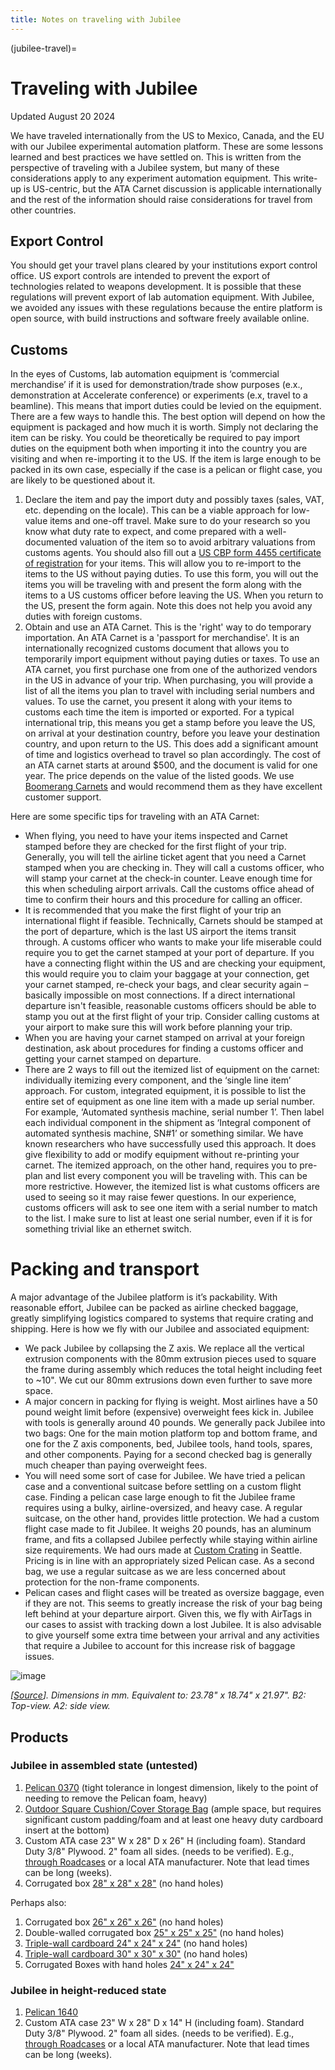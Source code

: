 ```yaml
---
title: Notes on traveling with Jubilee
---
```


(jubilee-travel)=
# Traveling with Jubilee

Updated August 20 2024


We have traveled internationally from the US to Mexico, Canada, and the EU with our Jubilee experimental automation platform. These are some lessons learned and best practices we have settled on. This is written from the perspective of traveling with a Jubilee system, but many of these considerations apply to any experiment automation equipment. This write-up is US-centric, but the ATA Carnet discussion is applicable internationally and the rest of the information should raise considerations for travel from other countries.

## Export Control

You should get your travel plans cleared by your institutions export control office. US export controls are intended to prevent the export of technologies related to weapons development. It is possible that these regulations will prevent export of lab automation equipment. With Jubilee, we avoided any issues with these regulations because the entire platform is open source, with build instructions and software freely available online.

## Customs

In the eyes of Customs, lab automation equipment is ‘commercial merchandise’ if it is used for demonstration/trade show purposes (e.x., demonstration at Accelerate conference) or experiments (e.x, travel to a beamline). This means that import duties could be levied on the equipment. There are a few ways to handle this. The best option will depend on how the equipment is packaged and how much it is worth. Simply not declaring the item can be risky. You could be theoretically be required to pay import duties on the equipment both when importing it into the country you are visiting and when re-importing it to the US. If the item is large enough to be packed in its own case, especially if the case is a pelican or flight case, you are likely to be questioned about it.
1.	Declare the item and pay the import duty and possibly taxes (sales, VAT, etc. depending on the locale). This can be a viable approach for low-value items and one-off travel. Make sure to do your research so you know what duty rate to expect, and come prepared with a well-documented valuation of the item so to avoid arbitrary valuations from customs agents. You should also fill out a [US CBP form 4455 certificate of registration](https://www.cbp.gov/document/forms/form-4455-certificate-registration) for your items. This will allow you to re-import to the items to the US without paying duties. To use this form, you will out the items you will be traveling with and present the form along with the items to a US customs officer before leaving the US. When you return to the US, present the form again. Note this does not help you avoid any duties with foreign customs.
2.	Obtain and use an ATA Carnet. This is the 'right' way to do temporary importation. An ATA Carnet is a 'passport for merchandise'. It is an internationally recognized customs document that allows you to temporarily import equipment without paying duties or taxes. To use an ATA carnet, you first purchase one from one of the authorized vendors in the US in advance of your trip. When purchasing, you will provide a list of all the items you plan to travel with including serial numbers and values. To use the carnet, you present it along with your items to customs each time the item is imported or exported. For a typical international trip, this means you get a stamp before you leave the US, on arrival at your destination country, before you leave your destination country, and upon return to the US. This does add a significant amount of time and logistics overhead to travel so plan accordingly. The cost of an ATA carnet starts at around $500, and the document is valid for one year. The price depends on the value of the listed goods. We use [Boomerang Carnets](https://www.atacarnet.com/) and would recommend them as they have excellent customer support.


Here are some specific tips for traveling with an ATA Carnet:
- When flying, you need to have your items inspected and Carnet stamped before they are checked for the first flight of your trip. Generally, you will tell the airline ticket agent that you need a Carnet stamped when you are checking in. They will call a customs officer, who will stamp your carnet at the check-in counter. Leave enough time for this when scheduling airport arrivals. Call the customs office ahead of time to confirm their hours and this procedure for calling an officer.
- It is recommended that you make the first flight of your trip an international flight if feasible. Technically, Carnets should be stamped at the port of departure, which is the last US airport the items transit through. A customs officer who wants to make your life miserable could require you to get the carnet stamped at your port of departure. If you have a connecting flight within the US and are checking your equipment, this would require you to claim your baggage at your connection, get your carnet stamped, re-check your bags, and clear security again – basically impossible on most connections. If a direct international departure isn't feasible, reasonable customs officers should be able to stamp you out at the first flight of your trip. Consider calling customs at your airport to make sure this will work before planning your trip.
- When you are having your carnet stamped on arrival at your foreign destination, ask  about procedures for finding a customs officer and getting your carnet stamped on departure.
- There are 2 ways to fill out the itemized list of equipment on the carnet: individually itemizing every component, and the ‘single line item’ approach. For custom, integrated equipment, it is possible to list the entire set of equipment as one line item with a made up serial number. For example, ‘Automated synthesis machine, serial number 1’. Then label each individual component in the shipment as ‘Integral component of automated synthesis machine, SN#1’ or something similar. We have known researchers who have successfully used this approach. It does give flexibility to add or modify equipment without re-printing your carnet. The itemized approach, on the other hand, requires you to pre-plan and list every component you will be traveling with. This can be more restrictive. However, the itemized list is what customs officers are used to seeing so it may raise fewer questions. In our experience, customs officers will ask to see one item with a serial number to match to the list. I make sure to list at least one serial number, even if it is for something trivial like an ethernet switch.

# Packing and transport

A major advantage of the Jubilee platform is it’s packability. With reasonable effort, Jubilee can be packed as airline checked baggage, greatly simplifying logistics compared to systems that require crating and shipping. Here is how we fly with our Jubilee and associated equipment:
-	We pack Jubilee by collapsing the Z axis. We replace all the vertical extrusion components with the 80mm extrusion pieces used to square the frame during assembly which reduces the total height including feet to ~10". We cut our 80mm extrusions down even further to save more space.
-	A major concern in packing for flying is weight. Most airlines have a 50 pound weight limit before (expensive) overweight fees kick in. Jubilee with tools is generally around 40 pounds. We generally pack Jubilee into two bags: One for the main motion platform top and bottom frame, and one for the Z axis components, bed, Jubilee tools, hand tools, spares, and other components. Paying for a second checked bag is generally much cheaper than paying overweight fees.
-	You will need some sort of case for Jubilee. We have tried a pelican case and a conventional suitcase before settling on a custom flight case. Finding a pelican case large enough to fit the Jubilee frame requires using a bulky, airline-oversized, and heavy case. A regular suitcase, on the other hand, provides little protection. We had a custom flight case made to fit Jubilee. It weighs 20 pounds, has an aluminum frame, and fits a collapsed Jubilee perfectly while staying within airline size requirements. We had ours made at [Custom Crating](https://customcrating.com/) in Seattle. Pricing is in line with an appropriately sized Pelican case. As a second bag, we use a regular suitcase as we are less concerned about protection for the non-frame components.
-	Pelican cases and flight cases will be treated as oversize baggage, even if they are not. This seems to greatly increase the risk of your bag being left behind at your departure airport. Given this, we fly with AirTags in our cases to assist with tracking down a lost Jubilee. It is also advisable to give yourself some extra time between your arrival and any activities that require a Jubilee to account for this increase risk of baggage issues.

![image](https://github.com/user-attachments/assets/cef3dc4e-68fc-47a4-9ce2-33b39580ee06)

_[[Source](https://jubilee3d.com/index.php?title=Specs#/media/File:Jubilee_overall_dimensions.png)]. Dimensions in mm. Equivalent to: 23.78" x 18.74" x 21.97". B2: Top-view. A2: side view._

## Products

### Jubilee in assembled state (untested)
1. [Pelican 0370](https://www.pelican.com/us/en/product/cases/cube-case/protector/0370/) (tight tolerance in longest dimension, likely to the point of needing to remove the Pelican foam, heavy)
2. [Outdoor Square Cushion/Cover Storage Bag](https://www.amazon.com/gp/product/B0BC8PTRHR/) (ample space, but requires significant custom padding/foam and at least one heavy duty cardboard insert at the bottom)
3. Custom ATA case 23" W x 28" D x 26" H (including foam). Standard Duty 3/8" Plywood. 2" foam all sides. (needs to be verified). E.g., [through Roadcases](https://www.roadcases.com/custom-quote-pull-along-case/) or a local ATA manufacturer. Note that lead times can be long (weeks).
4. Corrugated box [28" x 28" x 28"](https://www.uline.com/Product/Detail/S-4433/Corrugated-Boxes-200-Test/28-x-28-x-28-Corrugated-Boxes) (no hand holes)

Perhaps also:
1. Corrugated box [26" x 26" x 26"](https://www.uline.com/Product/Detail/S-4190/Corrugated-Boxes-200-Test/26-x-26-x-26-Corrugated-Boxes) (no hand holes)
2. Double-walled corrugated box [25" x 25" x 25"](https://www.uline.com/Product/Detail/S-22118/Heavy-Duty-Boxes/25-x-25-x-25-275-lb-Double-Wall-Corrugated-Boxes) (no hand holes)
3. [Triple-wall cardboard 24" x 24" x 24"](https://www.uline.com/Product/Detail/S-13331/Bulk-Cargo/24-x-24-x-24-1100-lb-Triple-Wall-Boxes) (no hand holes)
4. [Triple-wall cardboard 30" x 30" x 30"](https://www.uline.com/Product/Detail/S-11301/Bulk-Cargo/30-x-30-x-30-1100-lb-Triple-Wall-Boxes) (no hand holes)
5. Corrugated Boxes with hand holes [24" x 24" x 24"](https://www.uline.com/Product/Detail/S-14213/Moving-Boxes/24-x-24-x-24-Corrugated-Boxes-with-Hand-Holes)

### Jubilee in height-reduced state
1. [Pelican 1640](https://www.pelican.com/us/en/product/cases/transport-case/protector/1640/)
2. Custom ATA case 23" W x 28" D x 14" H (including foam). Standard Duty 3/8" Plywood. 2" foam all sides. (needs to be verified). E.g., [through Roadcases](https://www.roadcases.com/custom-quote-pull-along-case/) or a local ATA manufacturer. Note that lead times can be long (weeks).
